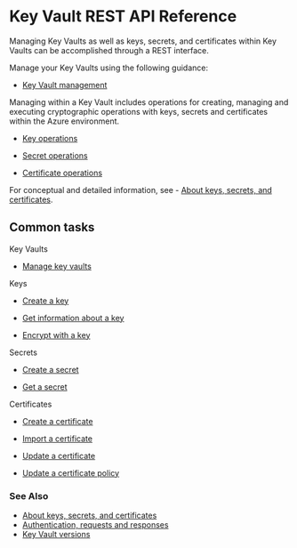 # Key Vault REST API Reference

Managing Key Vaults as well as keys, secrets, and certificates within Key Vaults can be accomplished through a REST interface.

Manage your Key Vaults using the following guidance:

- [Key Vault management]()

Managing within a Key Vault includes operations for creating, managing and executing cryptographic operations with keys, secrets and certificates within the Azure environment.

- [Key operations](../key-operations.md)


- [Secret operations](../secret-operations.md)


- [Certificate operations](../certificate-operations.md)


For conceptual and detailed information, see - [About keys, secrets, and certificates](../about-keys--secrets-and-certifictes.md).

## Common tasks

Key Vaults


- [Manage key vaults](../Vaults.md)




Keys


- [Create a key](../CreateKey.json)


- [Get information about a key](../GetKey.json)


- [Encrypt with a key](../encrypt.json)



Secrets

- [Create a secret](../SetSecret.json)


- [Get a secret](../GetSecret.json)


Certificates


- [Create a certificate](../CreateCertificate.json)


- [Import a certificate](../ImportCertificate.json)


- [Update a certificate](../UpdateCertificate.json)


- [Update a certificate policy](../UpdateCertificatePolicy.json)

### See Also

- [About keys, secrets, and certificates](../about-keys--secrets-and-certifictes.md)
- [Authentication, requests and responses](../authentication--requests-and-responses.md)
- [Key Vault versions](../key-vault-versions.md)



